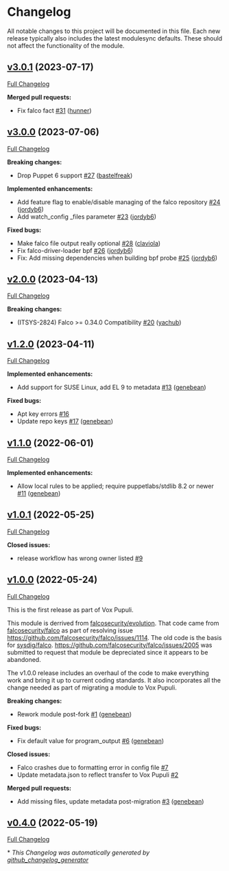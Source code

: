 # Changelog

All notable changes to this project will be documented in this file.
Each new release typically also includes the latest modulesync defaults.
These should not affect the functionality of the module.

## [v3.0.1](https://github.com/voxpupuli/puppet-falco/tree/v3.0.1) (2023-07-17)

[Full Changelog](https://github.com/voxpupuli/puppet-falco/compare/v3.0.0...v3.0.1)

**Merged pull requests:**

- Fix falco fact [\#31](https://github.com/voxpupuli/puppet-falco/pull/31) ([hunner](https://github.com/hunner))

## [v3.0.0](https://github.com/voxpupuli/puppet-falco/tree/v3.0.0) (2023-07-06)

[Full Changelog](https://github.com/voxpupuli/puppet-falco/compare/v2.0.0...v3.0.0)

**Breaking changes:**

- Drop Puppet 6 support [\#27](https://github.com/voxpupuli/puppet-falco/pull/27) ([bastelfreak](https://github.com/bastelfreak))

**Implemented enhancements:**

- Add feature flag to enable/disable managing of the falco repository [\#24](https://github.com/voxpupuli/puppet-falco/pull/24) ([jordyb6](https://github.com/jordyb6))
- Add watch\_config \_files parameter [\#23](https://github.com/voxpupuli/puppet-falco/pull/23) ([jordyb6](https://github.com/jordyb6))

**Fixed bugs:**

- Make falco file output really optional [\#28](https://github.com/voxpupuli/puppet-falco/pull/28) ([claviola](https://github.com/claviola))
- Fix falco-driver-loader bpf [\#26](https://github.com/voxpupuli/puppet-falco/pull/26) ([jordyb6](https://github.com/jordyb6))
- Fix: Add missing dependencies when building bpf probe [\#25](https://github.com/voxpupuli/puppet-falco/pull/25) ([jordyb6](https://github.com/jordyb6))

## [v2.0.0](https://github.com/voxpupuli/puppet-falco/tree/v2.0.0) (2023-04-13)

[Full Changelog](https://github.com/voxpupuli/puppet-falco/compare/v1.2.0...v2.0.0)

**Breaking changes:**

- \(ITSYS-2824\) Falco \>= 0.34.0 Compatibility [\#20](https://github.com/voxpupuli/puppet-falco/pull/20) ([yachub](https://github.com/yachub))

## [v1.2.0](https://github.com/voxpupuli/puppet-falco/tree/v1.2.0) (2023-04-11)

[Full Changelog](https://github.com/voxpupuli/puppet-falco/compare/v1.1.0...v1.2.0)

**Implemented enhancements:**

- Add support for SUSE Linux, add EL 9 to metadata [\#13](https://github.com/voxpupuli/puppet-falco/pull/13) ([genebean](https://github.com/genebean))

**Fixed bugs:**

- Apt key errors [\#16](https://github.com/voxpupuli/puppet-falco/issues/16)
- Update repo keys [\#17](https://github.com/voxpupuli/puppet-falco/pull/17) ([genebean](https://github.com/genebean))

## [v1.1.0](https://github.com/voxpupuli/puppet-falco/tree/v1.1.0) (2022-06-01)

[Full Changelog](https://github.com/voxpupuli/puppet-falco/compare/v1.0.1...v1.1.0)

**Implemented enhancements:**

- Allow local rules to be applied; require puppetlabs/stdlib 8.2 or newer [\#11](https://github.com/voxpupuli/puppet-falco/pull/11) ([genebean](https://github.com/genebean))

## [v1.0.1](https://github.com/voxpupuli/puppet-falco/tree/v1.0.1) (2022-05-25)

[Full Changelog](https://github.com/voxpupuli/puppet-falco/compare/v1.0.0...v1.0.1)

**Closed issues:**

- release workflow has wrong owner listed [\#9](https://github.com/voxpupuli/puppet-falco/issues/9)

## [v1.0.0](https://github.com/voxpupuli/puppet-falco/tree/v1.0.0) (2022-05-24)

[Full Changelog](https://github.com/voxpupuli/puppet-falco/compare/v0.4.0...v1.0.0)

This is the first release as part of Vox Pupuli.

This module is derrived from [falcosecurity/evolution](https://github.com/falcosecurity/evolution/tree/33a3025d1dedc3a6fbea814b8f3f80d275d6e3f0/integrations/puppet-module/falco). That code came from [falcosecurity/falco](https://github.com/falcosecurity/falco) as part of resolving issue https://github.com/falcosecurity/falco/issues/1114. The old code is the basis for [sysdig/falco](https://forge.puppet.com/modules/sysdig/falco). https://github.com/falcosecurity/falco/issues/2005 was submitted to request that module be depreciated since it appears to be abandoned.

The v1.0.0 release includes an overhaul of the code to make everything work and bring it up to current coding standards. It also incorporates all the change needed as part of migrating a module to Vox Pupuli.

**Breaking changes:**

- Rework module post-fork [\#1](https://github.com/voxpupuli/puppet-falco/pull/1) ([genebean](https://github.com/genebean))

**Fixed bugs:**

- Fix default value for program\_output [\#6](https://github.com/voxpupuli/puppet-falco/pull/6) ([genebean](https://github.com/genebean))

**Closed issues:**

- Falco crashes due to formatting error in config file [\#7](https://github.com/voxpupuli/puppet-falco/issues/7)
- Update metadata.json to reflect transfer to Vox Pupuli [\#2](https://github.com/voxpupuli/puppet-falco/issues/2)

**Merged pull requests:**

- Add missing files, update metadata post-migration [\#3](https://github.com/voxpupuli/puppet-falco/pull/3) ([genebean](https://github.com/genebean))

## [v0.4.0](https://github.com/voxpupuli/puppet-falco/tree/v0.4.0) (2022-05-19)

[Full Changelog](https://github.com/voxpupuli/puppet-falco/compare/d5252f4d06d4e1c5285e5fe3ac23716f2ee47afb...v0.4.0)



\* *This Changelog was automatically generated by [github_changelog_generator](https://github.com/github-changelog-generator/github-changelog-generator)*

